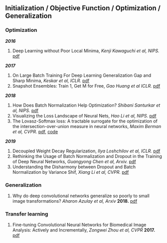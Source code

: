 ## Initialization / Objective Function / Optimization / Generalization
### Optimization
***2016***  
1. Deep Learning without Poor Local Minima, *Kenji Kawaguchi et al, NIPS.* [pdf](https://arxiv.org/pdf/1605.07110.pdf)

***2017***  
1. On Large Batch Training For Deep Learning Generalization Gap and Sharp Minima, *Keskar et al, ICLR.* [pdf](https://arxiv.org/pdf/1609.04836.pdf)
1. Snapshot Ensembles: Train 1, Get M for Free, *Gao Huang et al ICLR.* [pdf](https://arxiv.org/pdf/1704.00109.pdf)  

***2018***
1. How Does Batch Normalization Help Optimization? *Shibani Santurkar et al, NIPS.* [pdf](https://arxiv.org/pdf/1805.11604.pdf)
1. Visualizing the Loss Landscape of Neural Nets, *Hao Li et al, NIPS.* [pdf](https://arxiv.org/pdf/1712.09913.pdf)
1. The Lovasz-Softmax loss: A tractable surrogate for the optimization of the intersection-over-union measure in neural networks, *Maxim Berman et al, CVPR.* [pdf](https://arxiv.org/pdf/1705.08790.pdf), [code](https://github.com/bermanmaxim/LovaszSoftmax)

***2019***
1. Decoupled Weight Decay Regularization, *Ilya Loshchilov et al, ICLR.* [pdf](https://arxiv.org/pdf/1711.05101.pdf)
1. Rethinking the Usage of Batch Normalization and Dropout in the Training of Deep Neural Networks, *Guangyong Chen et al, Arxiv.* [pdf](https://arxiv.org/pdf/1905.05928.pdf)
1. Understanding the Disharmony between Dropout and Batch Normalization by Variance Shif, *Xiang Li et al, CVPR.* [pdf](https://arxiv.org/pdf/1801.05134.pdf)

### Generalization
1. Why do deep convolutional networks generalize so poorly to small image transformations? *Aharon Azulay et al, Arxiv* **2018.** [pdf](https://arxiv.org/pdf/1805.12177.pdf)

### Transfer learning
1. Fine-tuning Convolutional Neural Networks for Biomedical Image Analysis: Actively and Incrementally, *Zongwei Zhou et al, CVPR* **2017.** [pdf](http://openaccess.thecvf.com/content_cvpr_2017/papers/Zhou_Fine-Tuning_Convolutional_Neural_CVPR_2017_paper.pdf)

